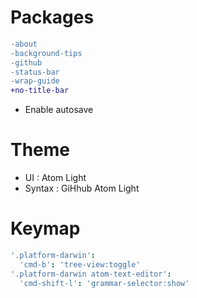 # Packages

```diff
-about
-background-tips
-github
-status-bar
-wrap-guide
+no-title-bar
```

- Enable autosave

# Theme

* UI : Atom Light
* Syntax : GiHhub Atom Light

# Keymap

```cson
'.platform-darwin':
  'cmd-b': 'tree-view:toggle'
'.platform-darwin atom-text-editor':
  'cmd-shift-l': 'grammar-selector:show'
```

